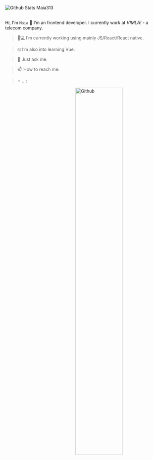  ![Github Stats Maia313](https://github-readme-stats.vercel.app/api?username=Maia313&show_icons=true&title_color=FEE9DF&icon_color=067E7B&text_color=FEE9DF&bg_color=fb8546)  
</br>


Hi, I'm `Maia` 👋
I’m an frontend developer. I currently work at _VIMLA!_ - a telecom company.


> 📱💻 I’m currently working using mainly JS/React/React native.

> 🤓 I’m also into learning Vue.

> 💬 Just ask me.

> 📫 How to reach me: 

> ♀️ ...: 
<img width="55%" align="right" alt="Github" src="https://raw.githubusercontent.com/onimur/.github/master/.resources/git-header.svg" />
